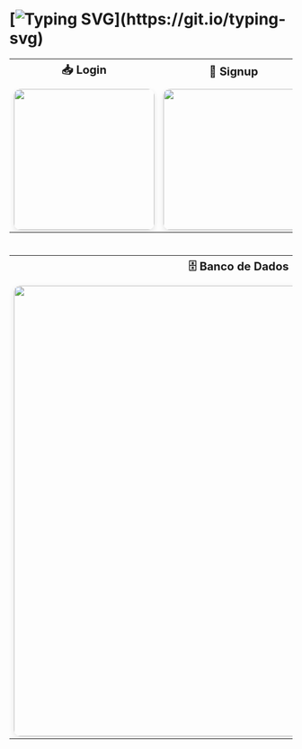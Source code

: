 # [![Typing SVG](https://readme-typing-svg.herokuapp.com/?color=FF8C00&size=35&center=true&vCenter=true&width=1000&lines=Projeto+Android+em+Kotlin;usando+Jetpack+Compose;com+autenticação+via+Firebase.)](https://git.io/typing-svg)

<!-- Login, Signup, Autenticado -->
<table>
  <tr>
    <th style="text-align:center; font-size:20px; padding-bottom:12px;">📥 Login</th>
    <th style="text-align:center; font-size:20px; padding-bottom:12px;">📝 Signup</th>
    <th style="text-align:center; font-size:20px; padding-bottom:12px;">✅ Autenticado</th>
  </tr>
  <tr>
    <td style="text-align:center;">
      <img src="https://github.com/user-attachments/assets/b565d4aa-ae6c-462d-b2f0-2836bdaa6edd"
           width="250"
           style="border-radius:12px; box-shadow: 0 4px 10px rgba(0,0,0,0.1);" />
    </td>
    <td style="text-align:center;">
      <img src="https://github.com/user-attachments/assets/170b6f82-3ef6-4e54-90a4-191ade4c80aa"
           width="250"
           style="border-radius:12px; box-shadow: 0 4px 10px rgba(0,0,0,0.1);" />
    </td>
    <td style="text-align:center;">
      <img src="https://github.com/user-attachments/assets/d0fc8b2a-c806-4842-8a03-5f80d05f4e44"
           width="250"
           style="border-radius:12px; box-shadow: 0 4px 10px rgba(0,0,0,0.1);" />
    </td>
  </tr>
</table>

<!-- Banco de Dados -->
<table style="margin-top:40px;">
  <tr>
    <th style="text-align:center; font-size:20px; padding-bottom:12px;">🗄️ Banco de Dados</th>
  </tr>
  <tr>
    <td style="text-align:center;">
      <img src="https://github.com/user-attachments/assets/fa17fd4d-5b79-4d4e-a593-2c16b1ca3909"
           width="800"
           style="border-radius:12px; box-shadow: 0 4px 12px rgba(0,0,0,0.1);" />
    </td>
  </tr>
</table>
